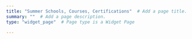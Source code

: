 ```yaml
---
title: "Summer Schools, Courses, Certifications"  # Add a page title.
summary: ""  # Add a page description.
type: "widget_page"  # Page type is a Widget Page

---
```

